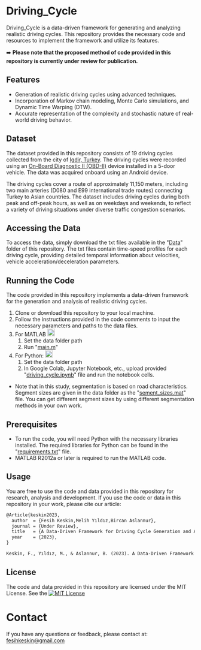 
# Driving_Cycle

Driving_Cycle is a data-driven framework for generating and analyzing realistic driving cycles. This repository provides the necessary code and resources to implement the framework and utilize its features.

➡️ **Please note that the proposed method of code provided in this repository is currently under review for publication.**

## Features

-   Generation of realistic driving cycles using advanced techniques.
-   Incorporation of Markov chain modeling, Monte Carlo simulations, and Dynamic Time Warping (DTW).
-   Accurate representation of the complexity and stochastic nature of real-world driving behavior.

## Dataset
The dataset provided in this repository consists of 19 driving cycles collected from the city of [Igdir, Turkey](https://www.google.com/maps/dir/39.9216343,44.0418135/39.9200546,44.0435517/39.9225889,44.0442167/39.9337557,44.0489844/39.9375393,44.079913/39.9372601,44.0802923/39.9043953,44.0609652/39.9193395,44.0416492/@39.9206967,44.0585684,14z/data=!4m2!4m1!3e0?entry=ttu). The driving cycles were recorded using an [On-Board Diagnostic II (OBD-II)](https://en.wikipedia.org/wiki/On-board_diagnostics) device installed in a 5-door vehicle. The data was acquired onboard using an Android device.
 
The driving cycles cover a route of approximately 11,150 meters, including two main arteries (D080 and E99 international trade routes) connecting Turkey to Asian countries. The dataset includes driving cycles during both peak and off-peak hours, as well as on weekdays and weekends, to reflect a variety of driving situations under diverse traffic congestion scenarios.

## Accessing the Data
To access the data, simply download the txt files available in the "[Data](https://github.com/fesihkeskin/Driving_Cycle/tree/main/Data)" folder of this repository. The txt files contain time-speed profiles for each driving cycle, providing detailed temporal information about velocities, vehicle acceleration/deceleration parameters.

## Running the Code
The code provided in this repository implements a data-driven framework for the generation and analysis of realistic driving cycles.
1. Clone or download this repository to your local machine.
2. Follow the instructions provided in the code comments to input the necessary parameters and paths to the data files.
3. For MATLAB <a href="https://www.mathworks.com/"> <img src="https://upload.wikimedia.org/wikipedia/commons/2/21/Matlab_Logo.png" alt="MATLAB Logo" height="20"> </a>
   1. Set the data folder path
   2. Run "[main.m](https://github.com/fesihkeskin/Driving_Cycle/blob/main/main.m)"
4. For Python: <a href="https://www.python.org/"> <img src="https://www.python.org/static/community_logos/python-logo-generic.svg" alt="Python Logo" height="20"> </a>
   1. Set the data folder path
   2. In Google Colab, Jupyter Notebook, etc., upload provided "[driving_cycle.ipynb](https://github.com/fesihkeskin/Driving_Cycle/blob/main/driving_cycle.ipynb)" file and run the notebook cells.
* Note that in this study, segmentation is based on road characteristics. Segment sizes are given in the data folder as the "[sement_sizes.mat](https://github.com/fesihkeskin/Driving_Cycle/blob/main/Data/segment_sizes.mat)" file. You can get different segment sizes by using different segmentation methods in your own work.
## Prerequisites
- To run the code, you will need Python with the necessary libraries installed. The required libraries for Python can be found in the "[requirements.txt](https://github.com/fesihkeskin/Driving_Cycle/blob/main/requirements.txt)" file.
- MATLAB R2012a or later is required to run the MATLAB code.
  
## Usage
You are free to use the code and data provided in this repository for research, analysis and development. 
If you use the code or data in this repository in your work, please cite our article:
```diff
@Article{keskin2023,
  author  = {Fesih Keskin,Melih Yıldız,Bircan Aslannur},
  journal = {Under Review},
  title   = {A Data-Driven Framework for Driving Cycle Generation and Analysis},
  year    = {2023},
}
```
```diff
Keskin, F., Yıldız, M., & Aslannur, B. (2023). A Data-Driven Framework for Driving Cycle Generation and Analysis. Under Review.
```

## License
The code and data provided in this repository are licensed under the MIT License. See the [![MIT License](https://img.shields.io/badge/License-MIT-green.svg)](https://choosealicense.com/licenses/mit/)

# Contact
If you have any questions or feedback, please contact at: [fesihkeskin@gmail.com](mailto:fesihkeskin@gmail.com)

